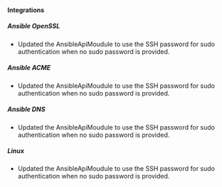 
#### Integrations

##### Ansible OpenSSL

- Updated the AnsibleApiMoudule to use the SSH password for sudo authentication when no sudo password is provided.

##### Ansible ACME

- Updated the AnsibleApiMoudule to use the SSH password for sudo authentication when no sudo password is provided.

##### Ansible DNS

- Updated the AnsibleApiMoudule to use the SSH password for sudo authentication when no sudo password is provided.

##### Linux

- Updated the AnsibleApiMoudule to use the SSH password for sudo authentication when no sudo password is provided.
